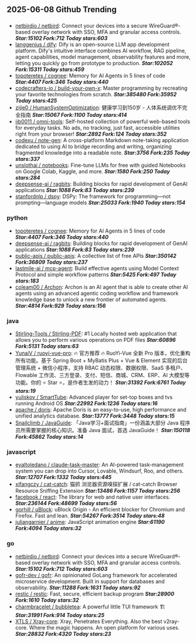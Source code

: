 ## 2025-06-08 Github Trending

### 
* [netbirdio / netbird](https://github.com/netbirdio/netbird): Connect your devices into a secure WireGuard®-based overlay network with SSO, MFA and granular access controls. ***Star:15102 Fork:712 Today stars:603***
* [langgenius / dify](https://github.com/langgenius/dify): Dify is an open-source LLM app development platform. Dify's intuitive interface combines AI workflow, RAG pipeline, agent capabilities, model management, observability features and more, letting you quickly go from prototype to production. ***Star:102052 Fork:15311 Today stars:459***
* [topoteretes / cognee](https://github.com/topoteretes/cognee): Memory for AI Agents in 5 lines of code ***Star:4407 Fork:346 Today stars:440***
* [codecrafters-io / build-your-own-x](https://github.com/codecrafters-io/build-your-own-x): Master programming by recreating your favorite technologies from scratch. ***Star:385480 Fork:35952 Today stars:425***
* [zijie0 / HumanSystemOptimization](https://github.com/zijie0/HumanSystemOptimization): 健康学习到150岁 - 人体系统调优不完全指南 ***Star:15067 Fork:1100 Today stars:414***
* [iib0011 / omni-tools](https://github.com/iib0011/omni-tools): Self-hosted collection of powerful web-based tools for everyday tasks. No ads, no tracking, just fast, accessible utilities right from your browser! ***Star:2892 Fork:124 Today stars:352***
* [codexu / note-gen](https://github.com/codexu/note-gen): A cross-platform Markdown note-taking application dedicated to using AI to bridge recording and writing, organizing fragmented knowledge into a readable note. ***Star:3756 Fork:235 Today stars:337***
* [unslothai / notebooks](https://github.com/unslothai/notebooks): Fine-tune LLMs for free with guided Notebooks on Google Colab, Kaggle, and more. ***Star:1580 Fork:250 Today stars:284***
* [deepsense-ai / ragbits](https://github.com/deepsense-ai/ragbits): Building blocks for rapid development of GenAI applications ***Star:1088 Fork:83 Today stars:239***
* [stanfordnlp / dspy](https://github.com/stanfordnlp/dspy): DSPy: The framework for programming—not prompting—language models ***Star:25033 Fork:1940 Today stars:154***

### python
* [topoteretes / cognee](https://github.com/topoteretes/cognee): Memory for AI Agents in 5 lines of code ***Star:4407 Fork:346 Today stars:440***
* [deepsense-ai / ragbits](https://github.com/deepsense-ai/ragbits): Building blocks for rapid development of GenAI applications ***Star:1088 Fork:83 Today stars:239***
* [public-apis / public-apis](https://github.com/public-apis/public-apis): A collective list of free APIs ***Star:350142 Fork:36809 Today stars:237***
* [lastmile-ai / mcp-agent](https://github.com/lastmile-ai/mcp-agent): Build effective agents using Model Context Protocol and simple workflow patterns ***Star:5425 Fork:497 Today stars:183***
* [coleam00 / Archon](https://github.com/coleam00/Archon): Archon is an AI agent that is able to create other AI agents using an advanced agentic coding workflow and framework knowledge base to unlock a new frontier of automated agents. ***Star:4814 Fork:929 Today stars:156***

### java
* [Stirling-Tools / Stirling-PDF](https://github.com/Stirling-Tools/Stirling-PDF): #1 Locally hosted web application that allows you to perform various operations on PDF files ***Star:60896 Fork:5131 Today stars:63***
* [YunaiV / ruoyi-vue-pro](https://github.com/YunaiV/ruoyi-vue-pro): 🔥 官方推荐 🔥 RuoYi-Vue 全新 Pro 版本，优化重构所有功能。基于 Spring Boot + MyBatis Plus + Vue & Element 实现的后台管理系统 + 微信小程序，支持 RBAC 动态权限、数据权限、SaaS 多租户、Flowable 工作流、三方登录、支付、短信、商城、CRM、ERP、AI 大模型等功能。你的 ⭐️ Star ⭐️，是作者生发的动力！ ***Star:31392 Fork:6761 Today stars:19***
* [yuliskov / SmartTube](https://github.com/yuliskov/SmartTube): Advanced player for set-top boxes and tvs running Android OS ***Star:22992 Fork:1236 Today stars:16***
* [apache / doris](https://github.com/apache/doris): Apache Doris is an easy-to-use, high performance and unified analytics database. ***Star:13777 Fork:3448 Today stars:15***
* [Snailclimb / JavaGuide](https://github.com/Snailclimb/JavaGuide): 「Java学习+面试指南」一份涵盖大部分 Java 程序员所需要掌握的核心知识。准备 Java 面试，首选 JavaGuide！ ***Star:150118 Fork:45862 Today stars:14***

### javascript
* [eyaltoledano / claude-task-master](https://github.com/eyaltoledano/claude-task-master): An AI-powered task-management system you can drop into Cursor, Lovable, Windsurf, Roo, and others. ***Star:12707 Fork:1332 Today stars:445***
* [xifangczy / cat-catch](https://github.com/xifangczy/cat-catch): 猫抓 浏览器资源嗅探扩展 / cat-catch Browser Resource Sniffing Extension ***Star:13486 Fork:1157 Today stars:256***
* [facebook / react](https://github.com/facebook/react): The library for web and native user interfaces. ***Star:236144 Fork:48699 Today stars:56***
* [gorhill / uBlock](https://github.com/gorhill/uBlock): uBlock Origin - An efficient blocker for Chromium and Firefox. Fast and lean. ***Star:54267 Fork:3514 Today stars:48***
* [juliangarnier / anime](https://github.com/juliangarnier/anime): JavaScript animation engine ***Star:61190 Fork:4094 Today stars:32***

### go
* [netbirdio / netbird](https://github.com/netbirdio/netbird): Connect your devices into a secure WireGuard®-based overlay network with SSO, MFA and granular access controls. ***Star:15102 Fork:712 Today stars:603***
* [gofr-dev / gofr](https://github.com/gofr-dev/gofr): An opinionated GoLang framework for accelerated microservice development. Built in support for databases and observability. ***Star:11288 Fork:1631 Today stars:92***
* [restic / restic](https://github.com/restic/restic): Fast, secure, efficient backup program ***Star:28900 Fork:1610 Today stars:32***
* [charmbracelet / bubbletea](https://github.com/charmbracelet/bubbletea): A powerful little TUI framework 🏗 ***Star:31991 Fork:914 Today stars:25***
* [XTLS / Xray-core](https://github.com/XTLS/Xray-core): Xray, Penetrates Everything. Also the best v2ray-core. Where the magic happens. An open platform for various uses. ***Star:28832 Fork:4320 Today stars:23***
